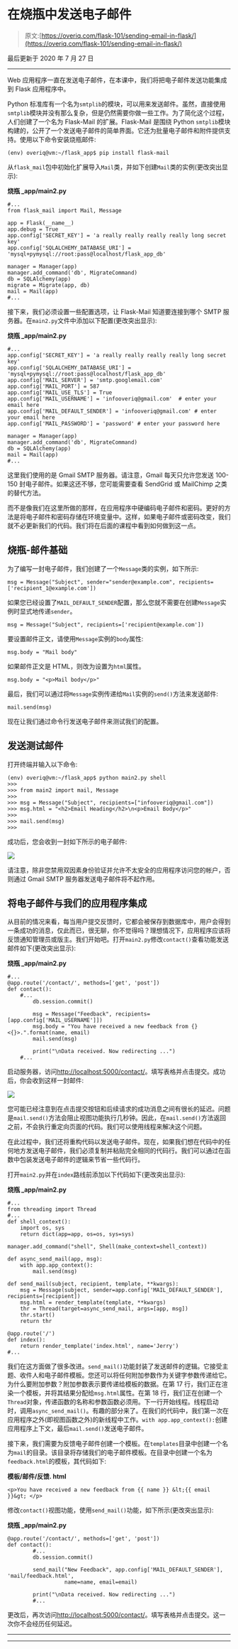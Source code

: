 # 在烧瓶中发送电子邮件

> 原文:[https://overiq.com/flask-101/sending-email-in-flask/](https://overiq.com/flask-101/sending-email-in-flask/)

最后更新于 2020 年 7 月 27 日

* * *

Web 应用程序一直在发送电子邮件，在本课中，我们将把电子邮件发送功能集成到 Flask 应用程序中。

Python 标准库有一个名为`smtplib`的模块，可以用来发送邮件。虽然，直接使用`smtplib`模块并没有那么复杂，但是仍然需要你做一些工作。为了简化这个过程，人们创建了一个名为 Flask-Mail 的扩展。Flask-Mail 是围绕 Python `smtplib`模块构建的，公开了一个发送电子邮件的简单界面。它还为批量电子邮件和附件提供支持。使用以下命令安装烧瓶邮件:

```
(env) overiq@vm:~/flask_app$ pip install flask-mail

```

从`flask_mail`包中初始化扩展导入`Mail`类，并如下创建`Mail`类的实例(更改突出显示):

**烧瓶 _app/main2.py**

```
#...
from flask_mail import Mail, Message

app = Flask(__name__)
app.debug = True
app.config['SECRET_KEY'] = 'a really really really really long secret key'
app.config['SQLALCHEMY_DATABASE_URI'] = 'mysql+pymysql://root:pass@localhost/flask_app_db'

manager = Manager(app)
manager.add_command('db', MigrateCommand)
db = SQLAlchemy(app)
migrate = Migrate(app, db)
mail = Mail(app)
#...

```

接下来，我们必须设置一些配置选项，让 Flask-Mail 知道要连接到哪个 SMTP 服务器。在`main2.py`文件中添加以下配置(更改突出显示):

**烧瓶 _app/main2.py**

```
#...
app.config['SECRET_KEY'] = 'a really really really really long secret key'
app.config['SQLALCHEMY_DATABASE_URI'] = 'mysql+pymysql://root:pass@localhost/flask_app_db'
app.config['MAIL_SERVER'] = 'smtp.googlemail.com'
app.config['MAIL_PORT'] = 587
app.config['MAIL_USE_TLS'] = True
app.config['MAIL_USERNAME'] = 'infooveriq@gmail.com'  # enter your email here
app.config['MAIL_DEFAULT_SENDER'] = 'infooveriq@gmail.com' # enter your email here
app.config['MAIL_PASSWORD'] = 'password' # enter your password here

manager = Manager(app)
manager.add_command('db', MigrateCommand)
db = SQLAlchemy(app)
mail = Mail(app)
#...

```

这里我们使用的是 Gmail SMTP 服务器。请注意，Gmail 每天只允许您发送 100-150 封电子邮件。如果这还不够，您可能需要查看 SendGrid 或 MailChimp 之类的替代方法。

而不是像我们在这里所做的那样，在应用程序中硬编码电子邮件和密码。更好的方法是将电子邮件和密码存储在环境变量中。这样，如果电子邮件或密码改变，我们就不必更新我们的代码。我们将在后面的课程中看到如何做到这一点。

## 烧瓶-邮件基础

为了编写一封电子邮件，我们创建了一个`Message`类的实例，如下所示:

```
msg = Message("Subject", sender="sender@example.com", recipients=['recipient_1@example.com'])

```

如果您已经设置了`MAIL_DEFAULT_SENDER`配置，那么您就不需要在创建`Message`实例时显式地传递`sender`。

```
msg = Message("Subject", recipients=['recipient@example.com'])

```

要设置邮件正文，请使用`Message`实例的`body`属性:

```
msg.body = "Mail body"

```

如果邮件正文是 HTML，则改为设置为`html`属性。

```
msg.body = "<p>Mail body</p>"

```

最后，我们可以通过将`Message`实例传递给`Mail`实例的`send()`方法来发送邮件:

```
mail.send(msg)

```

现在让我们通过命令行发送电子邮件来测试我们的配置。

## 发送测试邮件

打开终端并输入以下命令:

```
(env) overiq@vm:~/flask_app$ python main2.py shell
>>>
>>> from main2 import mail, Message
>>>
>>> msg = Message("Subject", recipients=["infooveriq@gmail.com"])
>>> msg.html = "<h2>Email Heading</h2>\n<p>Email Body</p>"
>>>
>>> mail.send(msg)
>>>

```

成功后，您会收到一封如下所示的电子邮件:

![](img/c173d29865c803c5c0f576f9ec61265e.png)

请注意，除非您禁用双因素身份验证并允许不太安全的应用程序访问您的帐户，否则通过 Gmail SMTP 服务器发送电子邮件将不起作用。

## 将电子邮件与我们的应用程序集成

从目前的情况来看，每当用户提交反馈时，它都会被保存到数据库中，用户会得到一条成功的消息，仅此而已，很无聊，你不觉得吗？理想情况下，应用程序应该将反馈通知管理员或版主。我们开始吧。打开`main2.py`修改`contact()`查看功能发送邮件如下(更改突出显示):

**烧瓶 _app/main2.py**

```
#...
@app.route('/contact/', methods=['get', 'post'])
def contact():
    #...        
        db.session.commit()

        msg = Message("Feedback", recipients=[app.config['MAIL_USERNAME']])
        msg.body = "You have received a new feedback from {} <{}>.".format(name, email)
        mail.send(msg)

        print("\nData received. Now redirecting ...")
    #...

```

启动服务器，访问[http://localhost:5000/contact/](http://localhost:5000/contact/)。填写表格并点击提交。成功后，你会收到这样一封邮件:

![](img/5d6e1507a339a546aa1828060c99b846.png)

您可能已经注意到在点击提交按钮和后续请求的成功消息之间有很长的延迟。问题是`mail.send()`方法会阻止视图功能执行几秒钟。因此，在`mail.send()`方法返回之前，不会执行重定向页面的代码。我们可以使用线程来解决这个问题。

在此过程中，我们还将重构代码以发送电子邮件。现在，如果我们想在代码中的任何地方发送电子邮件，我们必须复制并粘贴完全相同的代码行。我们可以通过在函数中包装发送电子邮件的逻辑来节省一些代码行。

打开`main2.py`并在`index`路线前添加以下代码如下(更改突出显示):

**烧瓶 _app/main2.py**

```
#...
from threading import Thread
#...
def shell_context():
    import os, sys
    return dict(app=app, os=os, sys=sys)

manager.add_command("shell", Shell(make_context=shell_context))

def async_send_mail(app, msg):
    with app.app_context():
        mail.send(msg)

def send_mail(subject, recipient, template, **kwargs):
    msg = Message(subject, sender=app.config['MAIL_DEFAULT_SENDER'], recipients=[recipient])
    msg.html = render_template(template, **kwargs)
    thr = Thread(target=async_send_mail, args=[app, msg])
    thr.start()
    return thr

@app.route('/')
def index():
    return render_template('index.html', name='Jerry')
#...

```

我们在这方面做了很多改进。`send_mail()`功能封装了发送邮件的逻辑。它接受主题、收件人和电子邮件模板。您还可以将任何附加参数作为关键字参数传递给它。为什么要附加参数？附加参数表示要传递给模板的数据。在第 17 行，我们正在渲染一个模板，并将其结果分配给`msg.html`属性。在第 18 行，我们正在创建一个`Thread`对象，传递函数的名称和参数函数必须用。下一行开始线程。线程启动时，调用`async_send_mail()`。有趣的部分来了。在我们的代码中，我们第一次在应用程序之外(即视图函数之外)的新线程中工作。`with app.app_context():`创建应用程序上下文，最后`mail.send()`发送电子邮件。

接下来，我们需要为反馈电子邮件创建一个模板。在`templates`目录中创建一个名为`mail`的目录。该目录将存储我们的电子邮件模板。在目录中创建一个名为`feedback.html`的模板，其代码如下:

**模板/邮件/反馈. html**

```
<p>You have received a new feedback from {{ name }} &lt;{{ email }}&gt; </p>
```

修改`contact()`视图功能，使用`send_mail()`功能，如下所示(更改突出显示):

**烧瓶 _app/main2.py**

```
@app.route('/contact/', methods=['get', 'post'])
def contact():
        #...
        db.session.commit()

        send_mail("New Feedback", app.config['MAIL_DEFAULT_SENDER'], 'mail/feedback.html',
                  name=name, email=email)

        print("\nData received. Now redirecting ...")
        #...

```

更改后，再次访问[http://localhost:5000/contact/](http://localhost:5000/contact/)。填写表格并点击提交。这一次你不会经历任何延迟。

* * *

* * *